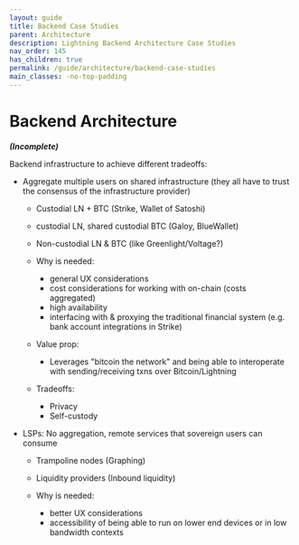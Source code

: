 ```yaml
---
layout: guide
title: Backend Case Studies
parent: Architecture
description: Lightning Backend Architecture Case Studies
nav_order: 145
has_children: true
permalink: /guide/architecture/backend-case-studies
main_classes: -no-top-padding
---
```


# Backend Architecture

**_(Incomplete)_**

Backend infrastructure to achieve different tradeoffs:
- Aggregate multiple users on shared infrastructure (they all have to trust the consensus of the infrastructure provider)
    - Custodial LN + BTC (Strike, Wallet of Satoshi)
    - custodial LN, shared custodial BTC (Galoy, BlueWallet)
    - Non-custodial LN & BTC (like Greenlight/Voltage?)

    - Why is needed:
        - general UX considerations
        - cost considerations for working with on-chain (costs aggregated)
        - high availability
        - interfacing with & proxying the traditional financial system (e.g. bank account integrations in Strike)

    - Value prop:
        - Leverages "bitcoin the network" and being able to interoperate with sending/receiving txns over Bitcoin/Lightning

    - Tradeoffs:
        - Privacy
        - Self-custody


- LSPs: No aggregation, remote services that sovereign users can consume
    - Trampoline nodes (Graphing)
    - Liquidity providers (Inbound liquidity)

    - Why is needed:
        - better UX considerations
        - accessibility of being able to run on lower end devices or in low bandwidth contexts
